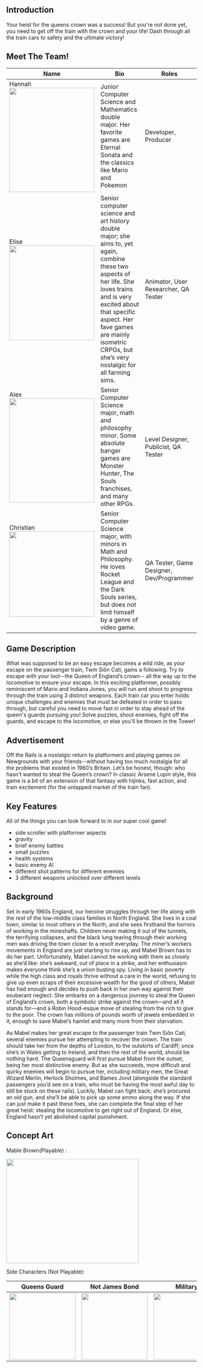 ## Introduction

Your heist for the queens crown was a success!  But you're not done yet, you need to get off the train with the crown and your life!  Dash through all the train cars to safety and the ultimate victory!

## Meet The Team!

| Name | Bio | Roles |
|----|---|---|
|Hannah <img src="https://hggorel.github.io/Off-The-Rails/assets/images/hannah_project.png" width="225" height="275"> | Junior Computer Science and Mathematics double major.  Her favorite games are Eternal Sonata and the classics like Mario and Pokemon | Developer, Producer|
| Elise <img src="https://hggorel.github.io/Off-The-Rails/assets/images/elise_project.jpg" width="225" height="250"> | Senior computer science and art history double major; she aims to, yet again, combine these two aspects of her life. She loves trains and is very excited about that specific aspect. Her fave games are mainly isometric CRPGs, but she’s very nostalgic for all farming sims. | Animator, User Researcher, QA Tester |
| Alex <img src="https://hggorel.github.io/Off-The-Rails/assets/images/alex_vertical_project.png" width="225" height="275"> | Senior Computer Science major, math and philosophy minor. Some absolute banger games are Monster Hunter, The Souls franchises, and many other RPGs. | Level Designer, Publicist, QA Tester |
| Christian <img src="https://hggorel.github.io/Off-The-Rails/assets/images/christian_project.jpg" width="225" height="225"> | Senior Computer Science major, with minors in Math and Philosophy.  He loves Rocket League and the Dark Souls series, but does not limit himself by a genre of video game. | QA Tester, Game Designer, Dev/Programmer | 

## Game Description 

What was supposed to be an easy escape becomes a wild ride, as your escape on the passenger train, Twm Siôn Cati, gains a following. Try to escape with your loot--the Queen of England’s crown-- all the way up to the locomotive to ensure your escape. In this exciting platformer, possibly reminiscent of Mario and Indiana Jones, you will run and shoot to progress through the train using 3 distinct weapons.  Each train car you enter holds unique challenges and enemies that must be defeated in order to pass through, but careful you need to move fast in order to stay ahead of the queen's guards pursuing you! Solve puzzles, shoot enemies, fight off the guards, and escape to the locomotive, or else you'll be thrown in the Tower! 

## Advertisement
Off the Rails is a nostalgic return to platformers and playing games on Newgrounds with your friends--without having too much nostalgia for all the problems that existed in 1960’s Britain. Let’s be honest, though: who hasn’t wanted to steal the Queen’s crown? In classic Arsene Lupin style, this game is a bit of an extension of that fantasy with hijinks, fast action, and train excitement (for the untapped market of the train fan).

## Key Features
All of the things you can look forward to in our super cool game!
- side scroller with platformer aspects
- gravity
- brief enemy battles
- small puzzles
- health systems
- basic enemy AI
- different shot patterns for different enemies
- 3 different weapons unlocked over different levels

## Background
Set in early 1960s England, our heroine struggles through her life along with the rest of the low-middle class families in North England. She lives in a coal town, similar to most others in the North, and she sees firsthand the horrors of working in the mineshafts. Children never making it out of the tunnels, the terrifying collapses, and the black lung tearing through their working men was driving the town closer to a revolt everyday. The miner’s workers movements in England are just starting to rise up, and Mabel Brown has to do her part. Unfortunately, Mabel cannot be working with them as closely as she’d like: she’s awkward, out of place in a strike, and her enthusiasm makes everyone think she’s a union busting spy. Living in basic poverty while the high class and royals thrive without a care in the world, refusing to give up even scraps of their excessive wealth for the good of others, Mabel has had enough and decides to push back in her own way against their exuberant neglect. She embarks on a dangerous journey to steal the Queen of England’s crown, both a symbolic strike against the crown—and all it stands for—and a Robin Hood-esque move of stealing from the rich to give to the poor. The crown has millions of pounds worth of jewels embedded in it, enough to save Mabel’s hamlet and many more from their starvation.  

As Mabel makes her great escape to the passenger train Twm Siôn Cati, several enemies pursue her attempting to recover the crown. The train should take her from the depths of London, to the outskirts of Cardiff; once she’s in Wales getting to Ireland, and then the rest of the world, should be nothing hard. The Queensguard will first pursue Mabel from the outset, being her most distinctive enemy. But as she succeeds, more difficult and quirky enemies will begin to pursue her, including military men, the Great Wizard Merlin, Herlock Sholmes, and Bames Jond (alongside the standard passengers you’d see on a train, who must be having the most awful day to still be stuck on these rails). Luckily, Mabel can fight back; she’s procured an old gun, and she’ll be able to pick up some ammo along the way. If she can just make it past these foes, she can complete the final step of her great heist: stealing the locomotive to get right out of England. Or else, England hasn’t yet abolished capital punishment.


## Concept Art
Mable Brown(Playable) :

<img src="https://hggorel.github.io/Off-The-Rails/assets/images/concept_art.png" width="350" height="275">

Side Characters (Not Playable):

| Queens Guard | Not James Bond | Military | Herlock Sholmes | Green Lad |
| --- | --- | --- | --- | --- |
| <img src="https://hggorel.github.io/Off-The-Rails/assets/images/queensguard_sprite.png" width="175" height="175"> | <img src="https://hggorel.github.io/Off-The-Rails/assets/images/notjamesbond_sprite.png" width="175" height="175"> | <img src="https://hggorel.github.io/Off-The-Rails/assets/images/military_sprite.png" width="175" height="175"> | <img src="https://hggorel.github.io/Off-The-Rails/assets/images/herlocksholmes_sprite.png" width="175" height="175"> | <img src="https://hggorel.github.io/Off-The-Rails/assets/images/greenlad_sprite.png" width="175" height="175"> |

<!---  Welcome to GitHub Pages -->

<!--- You can use the [editor on GitHub](https://github.com/hggorel/Off-The-Rails/edit/gh-pages/index.md) to maintain and preview the content for your website in Markdown files. -->

<!--- Whenever you commit to this repository, GitHub Pages will run [Jekyll](https://jekyllrb.com/) to rebuild the pages in your site, from the content in your Markdown files. -->

<!--- ### Markdown -->

<!--- Markdown is a lightweight and easy-to-use syntax for styling your writing. It includes conventions for -->

<!--- ```markdown -->
<!--- Syntax highlighted code block -->

<!--- # Header 1 -->
<!--- ## Header 2 -->
<!--- ### Header 3 -->

<!---- Bulleted -->
<!---- List -->

<!--- 1. Numbered -->
<!--- 2. List -->

<!--- **Bold** and _Italic_ and `Code` text -->

<!--- [Link](url) and ![Image](src) -->
<!--- ``` -->

<!--- For more details see [GitHub Flavored Markdown](https://guides.github.com/features/mastering-markdown/). -->

<!--- ### Jekyll Themes -->

<!--- Your Pages site will use the layout and styles from the Jekyll theme you have selected in your [repository settings](https://github.com/hggorel/Off-The-Rails/settings/pages). The name of this theme is saved in the Jekyll `_config.yml` configuration file. -->

<!--- ### Support or Contact -->

<!--- Having trouble with Pages? Check out our [documentation](https://docs.github.com/categories/github-pages-basics/) or [contact support] -->
<!--- (https://support.github.com/contact) and we’ll help you sort it out. -->
